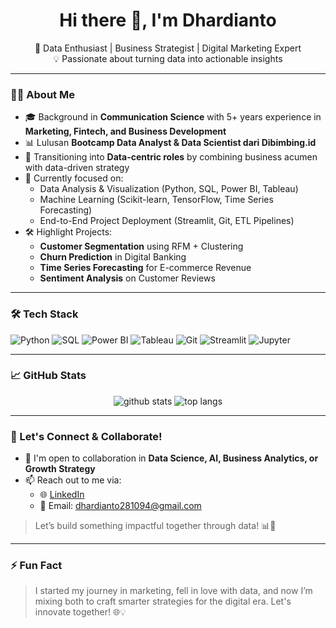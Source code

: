 <h1 align="center">Hi there 👋, I'm Dhardianto</h1>
<p align="center">
  🚀 Data Enthusiast | Business Strategist | Digital Marketing Expert<br>
  💡 Passionate about turning data into actionable insights
</p>

---

### 👨‍💻 About Me

- 🎓 Background in **Communication Science** with 5+ years experience in **Marketing, Fintech, and Business Development**
- 📊 Lulusan **Bootcamp Data Analyst & Data Scientist dari Dibimbing.id**
- 💼 Transitioning into **Data-centric roles** by combining business acumen with data-driven strategy
- 🧠 Currently focused on:
  - Data Analysis & Visualization (Python, SQL, Power BI, Tableau)
  - Machine Learning (Scikit-learn, TensorFlow, Time Series Forecasting)
  - End-to-End Project Deployment (Streamlit, Git, ETL Pipelines)
- 🛠️ Highlight Projects:
  - **Customer Segmentation** using RFM + Clustering
  - **Churn Prediction** in Digital Banking
  - **Time Series Forecasting** for E-commerce Revenue
  - **Sentiment Analysis** on Customer Reviews

---

### 🛠️ Tech Stack

![Python](https://img.shields.io/badge/-Python-3776AB?logo=python&logoColor=white)
![SQL](https://img.shields.io/badge/-SQL-4479A1?logo=postgresql&logoColor=white)
![Power BI](https://img.shields.io/badge/-Power%20BI-F2C811?logo=powerbi&logoColor=black)
![Tableau](https://img.shields.io/badge/-Tableau-E97627?logo=tableau&logoColor=white)
![Git](https://img.shields.io/badge/-Git-F05032?logo=git&logoColor=white)
![Streamlit](https://img.shields.io/badge/-Streamlit-FF4B4B?logo=streamlit&logoColor=white)
![Jupyter](https://img.shields.io/badge/-Jupyter-F37626?logo=jupyter&logoColor=white)

---

### 📈 GitHub Stats

<p align="center">
  <img src="https://github-readme-stats.vercel.app/api?username=dhardianto281094&show_icons=true&theme=tokyonight" alt="github stats" />
  <img src="https://github-readme-stats.vercel.app/api/top-langs/?username=dhardianto281094&layout=compact&theme=tokyonight" alt="top langs" />
</p>

---

### 🤝 Let's Connect & Collaborate!

- 💬 I'm open to collaboration in **Data Science, AI, Business Analytics, or Growth Strategy**
- 📫 Reach out to me via:
  - 🌐 [LinkedIn](https://www.linkedin.com/in/dimashardianto/)
  - 📧 Email: [dhardianto281094@gmail.com](mailto:dimashardianto1994@gmail.com)

> Let’s build something impactful together through data! 📊🚀

---

### ⚡ Fun Fact

> I started my journey in marketing, fell in love with data, and now I’m mixing both to craft smarter strategies for the digital era. Let's innovate together! 🌐💡
